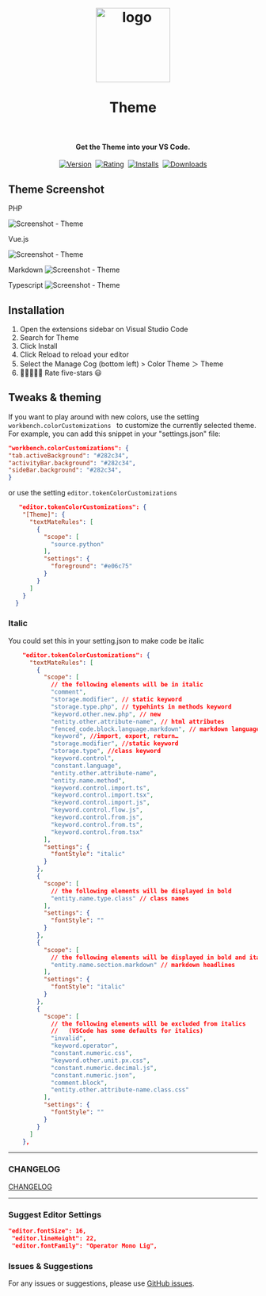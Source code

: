 <h1 align="center">
  <br>
    <img src="https://github.com/tal7aouy/theme/raw/HEAD/logo.png" alt="logo" width="150">
  <br><br>
  Theme
  <br>
  <br>
</h1>

<h4 align="center">Get the Theme into your VS Code.</h4>


<p align="center">
    <a href="https://marketplace.visualstudio.com/items?itemName=tal7aouy.theme"><img src="https://vsmarketplacebadges.dev/version-short/tal7aouy.theme.jpg?style=for-the-badge&colorA=252526&colorB=1B9AAA&label=VERSION" alt="Version"></a>&nbsp;
    <a href="https://marketplace.visualstudio.com/items?itemName=tal7aouy.theme"><img src="https://vsmarketplacebadges.dev/rating-short/tal7aouy.theme.jpg?style=for-the-badge&colorA=252526&colorB=1B9AAA&label=Rating" alt="Rating"></a>&nbsp;
    <a href="https://marketplace.visualstudio.com/items?itemName=tal7aouy.theme"><img src="https://vsmarketplacebadges.dev/installs-short/tal7aouy.theme.jpg?style=for-the-badge&colorA=252526&colorB=1B9AAA&label=Installs" alt="Installs"></a>&nbsp;
    <a href="https://marketplace.visualstudio.com/items?itemName=tal7aouy.theme"><img src="https://vsmarketplacebadges.dev/downloads-short/tal7aouy.theme.jpg?style=for-the-badge&colorA=252526&colorB=1B9AAA&label=Downloads" alt="Downloads"></a>
</p>

## Theme Screenshot

PHP

![Screenshot - Theme](https://github.com/tal7aouy/theme/raw/HEAD/images/code-php.png)

Vue.js

![Screenshot - Theme](https://github.com/tal7aouy/theme/raw/HEAD/images/code-vue.png)

Markdown
![Screenshot - Theme](https://github.com/tal7aouy/theme/raw/HEAD/images/code-md.png)

Typescript
![Screenshot - Theme](https://github.com/tal7aouy/theme/raw/HEAD/images/code-ts.png)

## Installation

1. Open the extensions sidebar on Visual Studio Code
1. Search for Theme
1. Click Install
1. Click Reload to reload your editor
1. Select the Manage Cog (bottom left) > Color Theme ＞ Theme
1. 🌟🌟🌟🌟🌟 Rate five-stars 😃

## Tweaks & theming

If you want to play around with new colors, use the setting `workbench.colorCustomizations ` to customize the currently selected theme. For example, you can add this snippet in your "settings.json" file:

```json
"workbench.colorCustomizations": {
"tab.activeBackground": "#282c34",
"activityBar.background": "#282c34",
"sideBar.background": "#282c34",
}
```

or use the setting `editor.tokenColorCustomizations`

```json
   "editor.tokenColorCustomizations": {
    "[Theme]": {
      "textMateRules": [
        {
          "scope": [
            "source.python"
          ],
          "settings": {
            "foreground": "#e06c75"
          }
        }
      ]
    }
  }
```

### Italic

You could set this in your setting.json to make code be italic

```json
    "editor.tokenColorCustomizations": {
      "textMateRules": [
        {
          "scope": [
            // the following elements will be in italic
            "comment",
            "storage.modifier", // static keyword
            "storage.type.php", // typehints in methods keyword
            "keyword.other.new.php", // new
            "entity.other.attribute-name", // html attributes
            "fenced_code.block.language.markdown", // markdown language modifier
            "keyword", //import, export, return…
            "storage.modifier", //static keyword
            "storage.type", //class keyword
            "keyword.control",
            "constant.language",
            "entity.other.attribute-name",
            "entity.name.method",
            "keyword.control.import.ts",
            "keyword.control.import.tsx",
            "keyword.control.import.js",
            "keyword.control.flow.js",
            "keyword.control.from.js",
            "keyword.control.from.ts",
            "keyword.control.from.tsx"
          ],
          "settings": {
            "fontStyle": "italic"
          }
        },
        {
          "scope": [
            // the following elements will be displayed in bold
            "entity.name.type.class" // class names
          ],
          "settings": {
            "fontStyle": ""
          }
        },
        {
          "scope": [
            // the following elements will be displayed in bold and italic
            "entity.name.section.markdown" // markdown headlines
          ],
          "settings": {
            "fontStyle": "italic"
          }
        },
        {
          "scope": [
            // the following elements will be excluded from italics
            //   (VSCode has some defaults for italics)
            "invalid",
            "keyword.operator",
            "constant.numeric.css",
            "keyword.other.unit.px.css",
            "constant.numeric.decimal.js",
            "constant.numeric.json",
            "comment.block",
            "entity.other.attribute-name.class.css"
          ],
          "settings": {
            "fontStyle": ""
          }
        }
      ]
    },
```

<hr>

### CHANGELOG

[CHANGELOG](https://github.com/tal7aouy/theme/blob/HEAD/CHANGELOG.md)

<hr>

### Suggest Editor Settings

```json
"editor.fontSize": 16,
 "editor.lineHeight": 22,
 "editor.fontFamily": "Operator Mono Lig",
```

### Issues & Suggestions

For any issues or suggestions, please use [GitHub issues](https://github.com/tal7aouy/theme/issues).
